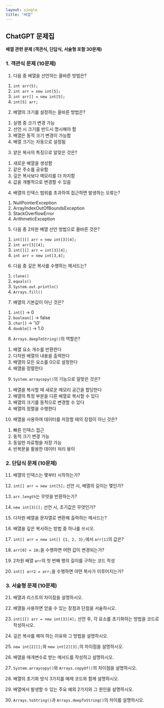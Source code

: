 ```yaml
---
layout: single
title: "배열"
---
```


## ChatGPT 문제집

**배열 관련 문제 (객관식, 단답식, 서술형 포함 30문제)**

### 1. 객관식 문제 (10문제)

1. 다음 중 배열을 선언하는 올바른 방법은?
  1) `int arr(5);`
  2) `int arr = new int[5];`
  3) `int arr[] = new int[5];`
  4) `int[5] arr;`

2. 배열의 크기를 설정하는 올바른 방법은?
  1) 실행 중 크기 변경 가능
  2) 선언 시 크기를 반드시 명시해야 함
  3) 배열은 동적 크기 변경이 가능함
  4) 배열 크기는 자동으로 설정됨

3. 얕은 복사의 특징으로 알맞은 것은?
  1) 새로운 배열을 생성함
  2) 같은 주소를 공유함
  3) 깊은 복사보다 메모리를 더 차지함
  4) 값을 개별적으로 변경할 수 있음

4. 배열의 인덱스 범위를 초과하여 접근하면 발생하는 오류는?
  1) NullPointerException
  2) ArrayIndexOutOfBoundsException
  3) StackOverflowError
  4) ArithmeticException

5. 다음 중 2차원 배열 선언 방법으로 올바른 것은?
  1) `int[][] arr = new int[3][4];`
  2) `int arr[3][4];`
  3) `int[][] arr = int[3][4];`
  4) `int arr = new int[3,4];`

6. 다음 중 깊은 복사를 수행하는 메서드는?
  1) `clone()`
  2) `equals()`
  3) `System.out.println()`
  4) `Arrays.fill()`

7. 배열의 기본값이 아닌 것은?
  1) `int[]` → 0
  2) `boolean[]` → false
  3) `char[]` → '\0'
  4) `double[]` → 1.0

8. `Arrays.deepToString()`의 역할은?
  1) 배열 요소 개수를 반환한다
  2) 다차원 배열의 내용을 출력한다
  3) 배열의 모든 요소를 0으로 설정한다
  4) 배열을 정렬한다

9. `System.arraycopy()`의 기능으로 알맞은 것은?
  1) 배열을 복사할 때 새로운 메모리 공간을 할당한다
  2) 배열의 특정 부분을 다른 배열로 복사할 수 있다
  3) 배열의 크기를 동적으로 변경할 수 있다
  4) 배열의 정렬을 수행한다

10. 배열을 사용하여 데이터를 저장할 때의 장점이 아닌 것은?
  1) 빠른 인덱스 접근
  2) 동적 크기 변경 가능
  3) 동일한 자료형을 저장 가능
  4) 반복문을 활용한 데이터 처리 용이

### 2. 단답식 문제 (10문제)

11. 배열의 인덱스는 몇부터 시작하는가?  

12. `int[] arr = new int[5];` 선언 시, 배열의 길이는 몇인가?  

13. `arr.length`는 무엇을 반환하는가?  

14. `new int[3][];` 선언 시, 초기값은 무엇인가?  

15. 다차원 배열을 문자열로 변환해 출력하는 메서드는?  

16. 배열을 깊은 복사하는 방법 중 하나를 쓰시오.  

17. `int[] arr = new int[] {1, 2, 3};`에서 `arr[1]`의 값은?  

18. `arr[0] = 10;`을 수행하면 어떤 값이 변경되는가?  

19. 2차원 배열 `arr`의 첫 번째 행의 길이를 구하는 코드 작성  

20. `int[] arr2 = arr;`을 수행하면 어떤 복사가 이루어지는가?  

### 3. 서술형 문제 (10문제)

21. 배열과 리스트의 차이점을 설명하시오.

22. 배열을 사용하면 얻을 수 있는 장점과 단점을 서술하시오.

23. `int[][] arr = new int[3][4];` 선언 후, 각 요소를 초기화하는 방법을 코드로 작성하시오.

24. 깊은 복사를 해야 하는 이유와 그 방법을 설명하시오.

25. `new int[2][];`와 `new int[2][3];`의 차이점을 설명하시오.

26. 배열을 매개변수로 받는 메서드를 작성하고 설명하시오.

27. `System.arraycopy()`와 `Arrays.copyOf()`의 차이점을 설명하시오.

28. 배열의 초기화 방식 3가지를 예제 코드와 함께 설명하시오.

29. 배열에서 발생할 수 있는 주요 예외 2가지와 그 원인을 설명하시오.

30. `Arrays.toString()`과 `Arrays.deepToString()`의 차이를 설명하시오.

